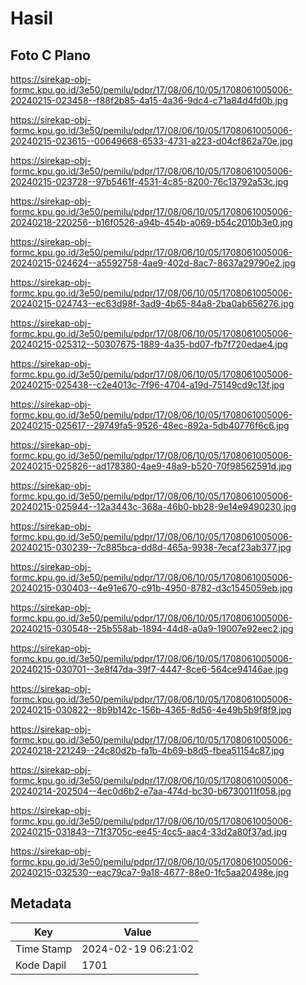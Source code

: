# Hasil

## Foto C Plano

https://sirekap-obj-formc.kpu.go.id/3e50/pemilu/pdpr/17/08/06/10/05/1708061005006-20240215-023458--f88f2b85-4a15-4a36-9dc4-c71a84d4fd0b.jpg

https://sirekap-obj-formc.kpu.go.id/3e50/pemilu/pdpr/17/08/06/10/05/1708061005006-20240215-023615--00649668-6533-4731-a223-d04cf862a70e.jpg

https://sirekap-obj-formc.kpu.go.id/3e50/pemilu/pdpr/17/08/06/10/05/1708061005006-20240215-023728--97b5461f-4531-4c85-8200-76c13792a53c.jpg

https://sirekap-obj-formc.kpu.go.id/3e50/pemilu/pdpr/17/08/06/10/05/1708061005006-20240218-220256--b16f0526-a94b-454b-a069-b54c2010b3e0.jpg

https://sirekap-obj-formc.kpu.go.id/3e50/pemilu/pdpr/17/08/06/10/05/1708061005006-20240215-024624--a5592758-4ae9-402d-8ac7-8637a29790e2.jpg

https://sirekap-obj-formc.kpu.go.id/3e50/pemilu/pdpr/17/08/06/10/05/1708061005006-20240215-024743--ec63d98f-3ad9-4b65-84a8-2ba0ab656276.jpg

https://sirekap-obj-formc.kpu.go.id/3e50/pemilu/pdpr/17/08/06/10/05/1708061005006-20240215-025312--50307675-1889-4a35-bd07-fb7f720edae4.jpg

https://sirekap-obj-formc.kpu.go.id/3e50/pemilu/pdpr/17/08/06/10/05/1708061005006-20240215-025438--c2e4013c-7f96-4704-a19d-75149cd9c13f.jpg

https://sirekap-obj-formc.kpu.go.id/3e50/pemilu/pdpr/17/08/06/10/05/1708061005006-20240215-025617--29749fa5-9526-48ec-892a-5db40776f6c6.jpg

https://sirekap-obj-formc.kpu.go.id/3e50/pemilu/pdpr/17/08/06/10/05/1708061005006-20240215-025826--ad178380-4ae9-48a9-b520-70f98562591d.jpg

https://sirekap-obj-formc.kpu.go.id/3e50/pemilu/pdpr/17/08/06/10/05/1708061005006-20240215-025944--12a3443c-368a-46b0-bb28-9e14e9490230.jpg

https://sirekap-obj-formc.kpu.go.id/3e50/pemilu/pdpr/17/08/06/10/05/1708061005006-20240215-030239--7c885bca-dd8d-465a-9938-7ecaf23ab377.jpg

https://sirekap-obj-formc.kpu.go.id/3e50/pemilu/pdpr/17/08/06/10/05/1708061005006-20240215-030403--4e91e670-c91b-4950-8782-d3c1545059eb.jpg

https://sirekap-obj-formc.kpu.go.id/3e50/pemilu/pdpr/17/08/06/10/05/1708061005006-20240215-030548--25b558ab-1894-44d8-a0a9-19007e92eec2.jpg

https://sirekap-obj-formc.kpu.go.id/3e50/pemilu/pdpr/17/08/06/10/05/1708061005006-20240215-030701--3e8f47da-39f7-4447-8ce6-564ce94146ae.jpg

https://sirekap-obj-formc.kpu.go.id/3e50/pemilu/pdpr/17/08/06/10/05/1708061005006-20240215-030822--8b9b142c-156b-4365-8d56-4e49b5b9f8f9.jpg

https://sirekap-obj-formc.kpu.go.id/3e50/pemilu/pdpr/17/08/06/10/05/1708061005006-20240218-221249--24c80d2b-fa1b-4b69-b8d5-fbea51154c87.jpg

https://sirekap-obj-formc.kpu.go.id/3e50/pemilu/pdpr/17/08/06/10/05/1708061005006-20240214-202504--4ec0d6b2-e7aa-474d-bc30-b6730011f058.jpg

https://sirekap-obj-formc.kpu.go.id/3e50/pemilu/pdpr/17/08/06/10/05/1708061005006-20240215-031843--71f3705c-ee45-4cc5-aac4-33d2a80f37ad.jpg

https://sirekap-obj-formc.kpu.go.id/3e50/pemilu/pdpr/17/08/06/10/05/1708061005006-20240215-032530--eac79ca7-9a18-4677-88e0-1fc5aa20498e.jpg


## Metadata

| Key        | Value               |
| ---------- | ------------------- |
| Time Stamp | 2024-02-19 06:21:02 |
| Kode Dapil | 1701                |



